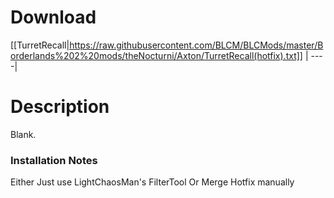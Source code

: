 # Download
[[TurretRecall|https://raw.githubusercontent.com/BLCM/BLCMods/master/Borderlands%202%20mods/theNocturni/Axton/TurretRecall(hotfix).txt]] |
----|

# Description
Blank.

### Installation Notes
 Either Just use LightChaosMan's FilterTool Or Merge Hotfix manually
